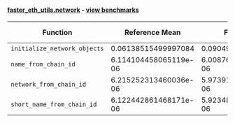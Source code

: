 #### [faster_eth_utils.network](https://github.com/BobTheBuidler/faster-eth-utils/blob/master/faster_eth_utils/network.py) - [view benchmarks](https://github.com/BobTheBuidler/faster-eth-utils/blob/master/benchmarks/test_network_benchmarks.py)

| Function | Reference Mean | Faster Mean | % Change | Speedup (%) | x Faster | Faster |
|----------|---------------|-------------|----------|-------------|----------|--------|
| `initialize_network_objects` | 0.06138515499997084 | 0.09049084982353527 | -47.41% | -32.16% | 0.68x | ❌ |
| `name_from_chain_id` | 6.114104458065119e-06 | 6.008765125842014e-06 | 1.72% | 1.75% | 1.02x | ✅ |
| `network_from_chain_id` | 6.215252313460036e-06 | 5.973916715742962e-06 | 3.88% | 4.04% | 1.04x | ✅ |
| `short_name_from_chain_id` | 6.122442861468171e-06 | 5.9234894270950185e-06 | 3.25% | 3.36% | 1.03x | ✅ |
